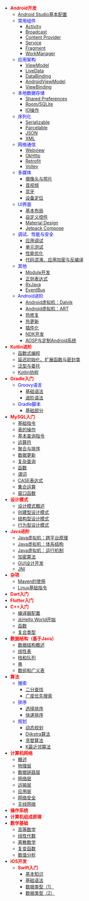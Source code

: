 * <font color=red>**Android开发**</font>
  * [Android Studio基本配置](Android/config.md)
  * <font color=blue>常用组件</font>
    * [Activity](Android/activity.md)
    * [Broadcast](Android/broadcast.md)
    * [Content Provider](Android/contpro.md)
    * [Service](Android/service.md)
    * [Fragment](Android/fg.md)
    * [WorkManager](Android/wm.md)
  * <font color=blue>应用架构</font>
    * [ViewModel](Android/vm.md)
    * [LiveData](Android/ld.md)
    * [DataBinding](Android/db.md)
    * [AndroidViewModel](Android/avm.md)
    * [ViewBinding](Android/vb.md)
  * <font color=blue>本地数据存储</font>
    * [Shared Preferences](Android/sp.md)
    * [Room/SQLite](Android/room.md)
    * [IO操作](Android/io.md)
  * <font color=blue>序列化</font>
    * [Serializable](Android/serial.md)
    * [Parcelable](Android/parcel.md)
    * [JSON](Android/json.md)
    * [XML](Android/xml.md)
  * <font color=blue>网络通信</font>
    * [Webview](Android/wv.md)
    * [OkHttp](Android/oh.md)
    * [Retrofit](Android/retr.md)
    * [Volley](Android/volley.md)
  * <font color=blue>多媒体</font>
    * [摄像头与照片](Android/photo.md)
    * [音视频](Android/msc.md)
    * [蓝牙](Android/bt.md)
    * [设备定位](Android/ndk.md)
  * <font color=blue>UI界面</font>
    * [基本布局](Android/lo.md)
    * [自定义控件](Android/controller.md)
    * [Material Design](Android/md.md)
    * [Jetpack Compose](Android/jc.md)
  * <font color=blue>调试、性能与安全</font>
    * [应用调试](Android/debug.md)
    * [单元测试](Android/unit.md)
    * [性能优化](Android/perf.md)
    * [代码混淆、应用加密与反编译](Android/proguard.md)
  * <font color=blue>其他</font>
    * [Module开发](Android/mod.md)
    * [正则表达式](Android/regx.md)
    * [RxJava](Android/rxjava.md)
    * [EventBus](Android/eb.md)
  * <font color=blue>Android进阶</font>
    * [Android虚拟机：Dalvik](Android/dvm.md)
    * [Android虚拟机：ART](Android/art.md)
    * [热修复](Android/ndk.md)
    * [热更新](Android/ndk.md)
    * [插件化](Android/ndk.md)
    * [NDK开发](Android/ndk.md)
    * [AOSP与定制Android系统](Android/ndk.md)
* <font color=red>**Kotlin进阶**</font>
    * [函数式编程](Kotlin/func.md)
    * [延迟初始化、扩展函数与密封类](Kotlin/late.md)
    * [泛型与委托](Kotlin/gen.md)
    * [Kotlin协程](Kotlin/coroutine.md)
* <font color=red>**Gradle入门**</font>
  * <font color=blue>Groovy语言</font>
    * [基础语法](Gradle/Groovy语言入门_基本语法.md)
    * [进阶语法](Gradle/Groovy语言入门_进阶语法.md) 
  * <font color=blue>Gradle脚本</font>
    * [基础部分](Gradle/Gradle脚本编写_入门部分.md)
* <font color=red>**MySQL入门**</font>
  * [基础指令](MySQL/basicom.md) 
  * [表的操作](MySQL/tables.md)
  * [基本查询指令](MySQL/query.md)
  * [运算符](MySQL/opr.md)
  * [聚合与排序](MySQL/agg&sort.md)
  * [数据更新](MySQL/dataud.md)
  * [复杂查询](MySQL/cplxq.md)
  * [函数](MySQL/func.md)
  * [谓词](MySQL/pred.md)
  * [CASE表达式](MySQL/case.md)
  * [集合运算](MySQL/set.md)
  * [窗口函数](MySQL/window.md)
* <font color=red>**设计模式**</font>
  * [设计模式概述](DesignPattern/概述.md)
  * [创建型设计模式](DesignPattern/创建型设计模式.md)
  * [结构型设计模式](DesignPattern/结构型设计模式.md)
  * [行为型设计模式](DesignPattern/行为型设计模式.md)
* <font color=red>**Java进阶**</font>
  * [Java虚拟机：跨平台原理](Java/jvm1.md)
  * [Java虚拟机：体系结构](Android/ndk.md)
  * [Java虚拟机：运行机制](Android/ndk.md)
  * [加密算法](Android/ndk.md)
  * [GUI设计开发](Android/ndk.md)
  * [JNI](Android/ndk.md)
* <font color=red>**杂项**</font>
  * [Maven的使用](Maven/maven.md)
  * [Linux基础指令](Linux/basicom.md)
* <font color=red>**Dart入门**</font>
* <font color=red>**Flutter入门**</font>
* <font color=red>**C++入门**</font>
  * [编译器配置](/CPP/config.md)
  * [从Hello World开始](/CPP/helloworld.md)
  * [函数](/CPP/function.md)
  * [复合类型](/CPP/complex.md)
* <font color=red>**数据结构（基于Java）**</font>
  * [数据结构概述](/DataStructure/1.数据结构概述.md)
  * [线性表](DataStructure/2.线性表.md)
  * [栈和队列](DataStructure/3.栈和队列.md)
  * [串](DataStructure/4.串.md)
  * [数组和广义表](DataStructure/5.数组和广义表.md)
* <font color=red>**算法**</font>
  * <font color=blue>搜索</font>
    * [二分查找](Algorithm/binasearch.md)
    * [广度优先搜索](Algorithm/bfs.md)
  * <font color=blue>排序</font>
    * [选择排序](Algorithm/selesort.md)
    * [快速排序](Algorithm/quicksort.md)
  * <font color=blue>规划</font>
    * [动态规划](Algorithm/dp.md)
    * [Dijkstra算法](Algorithm/dij.md)
    * [贪婪算法](Algorithm/greedy.md)
    * [K最近邻算法](Algorithm/knn.md)
* <font color=red>**计算机网络**</font>
  * [概述](ComputerNetwork/Chapter_1_概述.md)
  * [物理层](ComputerNetwork/Chapter_2_物理层.md) 
  * [数据链路层](ComputerNetwork/Chapter_3_数据链路层.md)
  * [网络层](ComputerNetwork/Chapter_4_网络层.md)
  * [运输层](ComputerNetwork/Chapter_5_运输层.md)
  * [应用层](ComputerNetwork/Chapter_6_应用层.md)
  * [网络安全](ComputerNetwork/Chapter_7_网络安全.md)
  * [无线网络](ComputerNetwork/Chapter_8_无线网络.md)
* <font color=red>**操作系统**</font>
* <font color=red>**计算机组成原理**</font>
* <font color=red>**数学基础**</font>
  * [高等数学](Math/caculus.md)
  * [线性代数](Math/caculus.md)
  * [离散数学](Math/caculus.md)
  * [复变函数](Math/caculus.md)
  * [数值分析](Math/caculus.md)
* <font color=red>**iOS开发**</font>
  * <font color=red>**Swift入门**</font>
    * [基本知识](Swift/Swift语言入门_基本知识.md)
    * [基础语法](Swift/Swift语言入门_基础语法.md)
    * [数据类型（1）](Swift/Swift语言入门_数据类型_1.md)
    * [数据类型（2）](Swift/Swift语言入门_数据类型_2.md)